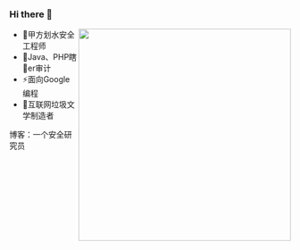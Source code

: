 ### Hi there 👋

<img align='right' src="https://github-readme-stats.vercel.app/api?username=Maskhe&show_icons=true&theme=radical" width="380">

- 🔭甲方划水安全工程师
- 👯Java、PHP瞎🐔er审计
- ⚡面向Google编程
- 🤔互联网垃圾文学制造者

博客：一个安全研究员

<!--
**Maskhe/Maskhe** is a ✨ _special_ ✨ repository because its `README.md` (this file) appears on your GitHub profile.

Here are some ideas to get you started:

- 🔭 I’m currently working on ...
- 🌱 I’m currently learning ...
-  I’m looking to collaborate on ...
- 🤔 I’m looking for help with ...
- 💬 Ask me about ...
- 📫 How to reach me: ...
- 😄 Pronouns: ...
- ⚡ Fun fact: ...
-->
